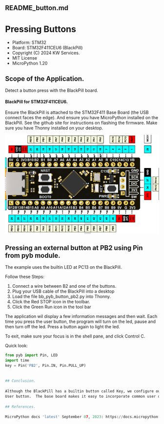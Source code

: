 ## README_button.md
# Pressing Buttons

* Platform: STM32
* Board: STM32F411CEU6 (BlackPill)
* Copyright (C) 2024 KW Services.
* MIT License
* MicroPython 1.20

## Scope of the Application.

Detect a button press with the BlackPill board.

#### BlackPill for STM32F411CEU6.

Ensure the BlackPill is attached to the STM32F411 Base Board (the USB connect faces the edge).
And ensure you have MicroPython installed on the BlackPill.  See the github site for instructions
on flashing the firmware.  Make sure you have Thonny installed on your desktop.

![Link to pinout diagram](images/STM32F411_Pinout_h.png)


## Pressing an external button at PB2 using Pin from pyb module.

The example uses the builtin LED at PC13 on the BlackPill.

Follow these Steps:
1) Connect a wire between B2 and one of the buttons.
2) Plug your USB cable of the BlackPill into a desktop
3) Load the file bb_pyb_button_pb2.py into Thonny.
4) Click the Red STOP icon in the toolbar.
5) Click the Green Run icon in the tool bar

The application wil display a few information messages and then wait.
Each time you press the user button, the program will turn on the led,
pause and then turn off the led. Press a button again to light the led.

To exit, make sure your focus is in the shell pane, and click Control C.

Quick look:
```python
from pyb import Pin, LED
import time
key = Pin('PB2', Pin.IN, Pin.PULL_UP)


## Conclusion.

Although the BlackPill has a builtin button called Key, we configure our own
User button.  The base board makes it easy to incorporate common user devices like buttons into your projects.

## References.

MicroPython docs 'latest' September 07, 2023: https://docs.micropython.org/en/latest/